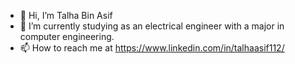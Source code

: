 - 👋 Hi, I’m Talha Bin Asif
-  🌱 I’m currently studying as an electrical engineer with a major in computer engineering.
- 📫 How to reach me at https://www.linkedin.com/in/talhaasif112/
